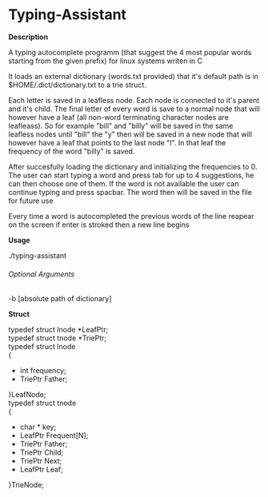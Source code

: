 # Typing-Assistant
<strong>Description</strong><br>
<p>A typing autocomplete programm (that suggest the 4 most popular words starting from the given prefix) for linux systems writen in C</p>
<p>It loads an external dictionary (words.txt provided) that it's default path is in $HOME/.dict/dictionary.txt to a trie struct.</p>
<p>Each letter is saved in a leafless node. Each node is connected to it's parent and it's child. The final letter of every word is save to a normal node that will however have a leaf (all non-word terminating character nodes are leafleass). So for example "bill" and "billy" will be saved in the same leafless nodes until "bill" the "y" then will be saved in a new node that will however have a leaf that points to the last node "l". In that leaf the frequency of the word "billy" is saved.
<p>After succesfully loading the dictionary and initializing the frequencies to 0. The user can start typing a word and press tab for up to 4 suggestions, he can then choose one of them. If the word is not available the user can continue typing and press spacbar. The word then will be saved in the file for future use</p>
<p>Every time a word is autocompleted the previous words of the line reapear on the screen if enter is stroked then a new line begins</p>
<strong>Usage</strong><br>
<p>./typing-assistant</p>
<h6>Optional Arguments</h6><p>-b [absolute path of dictionary]</p>
<strong>Struct</strong><br>
<p>
typedef struct lnode *LeafPtr;<br>
typedef struct tnode *TriePtr;<br>
typedef struct lnode<br>
{<ul>
    <li>int frequency;</li>
    <li>TriePtr Father;</li>
    </ul>
}LeafNode;<br>
typedef struct tnode<br>
{<ul>
	<li>char * key;</li>
	<li>LeafPtr Frequent[N];</li>
	<li>TriePtr Father;</li>
	<li>TriePtr Child;</li>
	<li>TriePtr Next;</li>
	<li>LeafPtr Leaf;</li>
	</ul>
}TrieNode;</p>